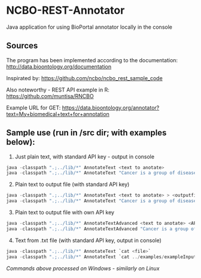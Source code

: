 # NCBO-REST-Annotator
Java application for using BioPortal annotator locally in the console

## Sources

The program has been implemented according to the documentation:
http://data.bioontology.org/documentation

Inspirated by:
https://github.com/ncbo/ncbo_rest_sample_code

Also noteworthy - REST API example in R:
https://github.com/muntisa/RNCBO

Example URL for GET:
https://data.bioontology.org/annotator?text=My+biomedical+text+for+annotation

## Sample use (run in /src dir; with examples below):

1. Just plain text, with standard API key - output in console

```java
java -classpath ".;../lib/*" AnnotateText <text to anotate>
java -classpath ".;../lib/*" AnnotateText "Cancer is a group of diseases involving abnormal cell growth with the potential to invade or spread to other parts of the body"
```

2. Plain text to output file (with standard API key)
```java
java -classpath ".;../lib/*" AnnotateText <text to anotate> > <outputfile> | type <outputfile>
java -classpath ".;../lib/*" AnnotateText "Cancer is a group of diseases involving abnormal cell growth with the potential to invade or spread to other parts of the body" > "..\output\exampleOutput1.txt" | type "..\output\exampleOutput1.txt"
```

3. Plain text to output file with own API key
```java
java -classpath ".;../lib/*" AnnotateTextAdvanced <text to anotate> <API key> > <outputfile> | type <outputfile>
java -classpath ".;../lib/*" AnnotateTextAdvanced "Cancer is a group of diseases involving abnormal cell growth with the potential to invade or spread to other parts of the body" "ddbc0f31-8c9e-4a77-bd04-b146ae01baa0"  > "..\output\exampleOutput2.txt" | type "..\output\exampleOutput2.txt"
```

4. Text from .txt file (with standard API key, output in console)
```java
java -classpath ".;../lib/*" AnnotateText `cat <file>`
java -classpath ".;../lib/*" AnnotateText `cat ../examples/exampleInput.txt`
```

*Commands above processed on Windows - similarly on Linux*